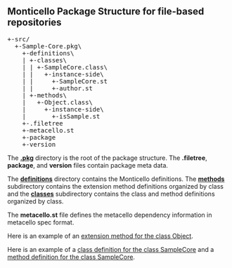 ## Monticello Package Structure for file-based repositories

<pre>
+-src/
  +-Sample-Core.pkg\
    +-definitions\
    | +-classes\
    | | +-SampleCore.class\
    | |   +-instance-side\
    | |     +-SampleCore.st
    | |     +-author.st
    | +-methods\
    |   +-Object.class\
    |     +-instance-side\
    |       +-isSample.st
    +-.filetree
    +-metacello.st
    +-package
    +-version
</pre>
  
The [**.pkg**][7] directory is the root of the package structure. The **.filetree**, **package**, and **version** files contain package meta data.

The [**definitions**][6] directory contains the Monticello definitions. The [**methods**][4] 
subdirectory contains the extension method definitions organized by class
and the [**classes**][3] subdirectory contains the class and method definitions organized by class.

The **metacello.st** file defines the metacello dependency information in metacello spec format.

Here is an example of an [extension method for the class Object][5].

Here is an example of a [class definition for the class SampleCore][1] and a [method
definition for the class SampleCore][2].

[1]: https://github.com/dalehenrich/sample/blob/master/src/Sample-Core.pkg/definitions/classes/SampleCore.class/instance-side/SampleCore.st
[2]: https://github.com/dalehenrich/sample/blob/master/src/Sample-Core.pkg/definitions/classes/SampleCore.class/instance-side/authorName.st
[3]: https://github.com/dalehenrich/sample/tree/master/src/Sample-Core.pkg/definitions/classes

[4]: https://github.com/dalehenrich/sample/tree/master/src/Sample-Core.pkg/definitions/methods
[5]: https://github.com/dalehenrich/sample/blob/master/src/Sample-Core.pkg/definitions/methods/Object.class/instance-side/isSample.st

[6]: https://github.com/dalehenrich/sample/tree/master/src/Sample-Core.pkg/defs

[7]: https://github.com/dalehenrich/sample/tree/master/src/Sample-Core.pkg
